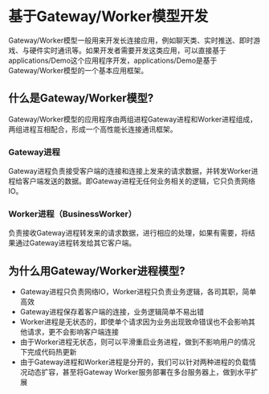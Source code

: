 # 基于Gateway/Worker模型开发

Gateway/Worker模型一般用来开发长连接应用，例如聊天类、实时推送、即时游戏、与硬件实时通讯等。如果开发者需要开发这类应用，可以直接基于applications/Demo这个应用程序开发，applications/Demo是基于Gateway/Worker模型的一个基本应用框架。

## 什么是Gateway/Worker模型?

Gateway/Worker模型的应用程序由两组进程Gateway进程和Worker进程组成，两组进程互相配合，形成一个高性能长连接通讯框架。

### Gateway进程
Gateway进程负责接受客户端的连接和连接上发来的请求数据，并转发Worker进程给客户端发送的数据。即Gateway进程无任何业务相关的逻辑，它只负责网络IO。


### Worker进程（BusinessWorker）
负责接收Gateway进程转发来的请求数据，进行相应的处理，如果有需要，将结果通过Gateway进程转发给其它客户端。

## 为什么用Gateway/Worker进程模型?
* Gateway进程只负责网络IO，Worker进程只负责业务逻辑，各司其职，简单高效
* Gateway进程保存着客户端的连接，业务逻辑简单不易出错
* Worker进程是无状态的，即使单个请求因为业务出现致命错误也不会影响其他请求，更不会影响客户端连接
* 由于Worker进程无状态，则可以平滑重启业务进程，做到不影响用户的情况下完成代码热更新
* 由于Gateway进程和Worker进程是分开的，我们可以针对两种进程的负载情况动态扩容，甚至将Gateway Worker服务部署在多台服务器上，做到水平扩展




